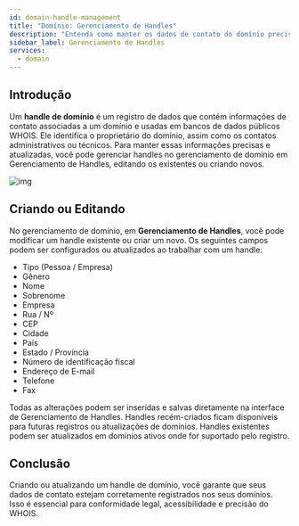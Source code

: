 ```yaml
---
id: domain-handle-management
title: "Domínio: Gerenciamento de Handles"
description: "Entenda como manter os dados de contato do domínio precisos para conformidade e acessibilidade gerenciando seus handles de domínio de forma eficaz → Saiba mais agora"
sidebar_label: Gerenciamento de Handles
services:
  - domain
---
```


## Introdução

Um **handle de domínio** é um registro de dados que contém informações de contato associadas a um domínio e usadas em bancos de dados públicos WHOIS. Ele identifica o proprietário do domínio, assim como os contatos administrativos ou técnicos. Para manter essas informações precisas e atualizadas, você pode gerenciar handles no gerenciamento de domínio em Gerenciamento de Handles, editando os existentes ou criando novos.

![img](https://screensaver01.zap-hosting.com/index.php/s/qNEeWEnbtHyxKEe/preview)

## Criando ou Editando

No gerenciamento de domínio, em **Gerenciamento de Handles**, você pode modificar um handle existente ou criar um novo. Os seguintes campos podem ser configurados ou atualizados ao trabalhar com um handle:

- Tipo (Pessoa / Empresa)  
- Gênero  
- Nome  
- Sobrenome  
- Empresa  
- Rua / Nº  
- CEP  
- Cidade  
- País  
- Estado / Província  
- Número de identificação fiscal  
- Endereço de E-mail  
- Telefone  
- Fax

Todas as alterações podem ser inseridas e salvas diretamente na interface de Gerenciamento de Handles. Handles recém-criados ficam disponíveis para futuras registros ou atualizações de domínios. Handles existentes podem ser atualizados em domínios ativos onde for suportado pelo registro.

## Conclusão

Criando ou atualizando um handle de domínio, você garante que seus dados de contato estejam corretamente registrados nos seus domínios. Isso é essencial para conformidade legal, acessibilidade e precisão do WHOIS.